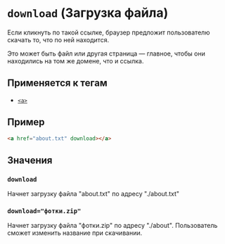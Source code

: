 # `download` (Загрузка файла)

Если кликнуть по такой ссылке, браузер предложит пользователю скачать то, что по ней находится.

Это может быть файл или другая страница — главное, чтобы они находились на том же домене, что и ссылка.

## Применяется к тегам

- [`<a>`](<../TAGS INLINE/a (ССЫЛКА).md>)

## Пример

```html
<a href="about.txt" download></a>
```

## Значения

### `download`

Начнет загрузку файла "about.txt" по адресу "./about.txt"

### `download="фотки.zip"`

Начнет загрузку файла "фотки.zip" по адресу "./about". Пользователь сможет изменить название при скачивании.
